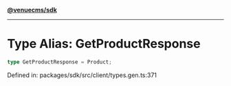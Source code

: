 [**@venuecms/sdk**](../Index.md)

***

# Type Alias: GetProductResponse

```ts
type GetProductResponse = Product;
```

Defined in: packages/sdk/src/client/types.gen.ts:371
